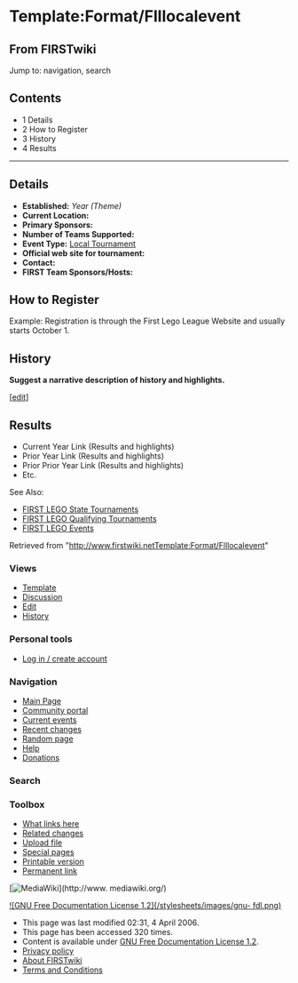 # Template:Format/Flllocalevent

## From FIRSTwiki

Jump to: navigation, search

## Contents

- 1 Details
- 2 How to Register
- 3 History
- 4 Results

--------------------------------------------------------------------------------

## Details

- **Established:** _Year (Theme)_
- **Current Location:** 
- **Primary Sponsors:**
- **Number of Teams Supported:**
- **Event Type:** [Local Tournament](FLL_Local_Tournament "FLL Local Tournament")
- **Official web site for tournament:**
- **Contact:**
- **FIRST Team Sponsors/Hosts:**

## How to Register

Example: Registration is through the First Lego League Website and usually starts October 1.

## History

**Suggest a narrative description of history and highlights.**

[[edit](/index.php?title=Template:Format/Flllocalevent&action=edit&section=4 "Edit section: Results")]

## Results

- Current Year Link (Results and highlights)
- Prior Year Link (Results and highlights)
- Prior Prior Year Link (Results and highlights)
- Etc.

See Also:

- [FIRST LEGO State Tournaments](Category:FLL_State_Tournaments "Category:FLL State Tournaments")
- [FIRST LEGO Qualifying Tournaments](Category:FLL_Qualifying_Tournaments "Category:FLL Qualifying Tournaments")
- [FIRST LEGO Events](Category:FLL_Events "Category:FLL Events")

Retrieved from "<http://www.firstwiki.netTemplate:Format/Flllocalevent>"

### Views

- [Template](Template:Format/Flllocalevent)
- [Discussion](/index.php?title=Template_talk:Format/Flllocalevent&action=edit)
- [Edit](/index.php?title=Template:Format/Flllocalevent&action=edit)
- [History](/index.php?title=Template:Format/Flllocalevent&action=history)

### Personal tools

- [Log in / create account](/index.php?title=Special:Userlogin&returnto=Template:Format/Flllocalevent)

[](Main_Page "Main Page")

### Navigation

- [Main Page](Main_Page)
- [Community portal](FIRSTwiki:Community_portal)
- [Current events](Current_events)
- [Recent changes](Special:Recentchanges)
- [Random page](Special:Random)
- [Help](Help:Contents)
- [Donations](FIRSTwiki:Site_support)

### Search

### Toolbox

- [What links here](Special:Whatlinkshere/Template:Format/Flllocalevent)
- [Related changes](Special:Recentchangeslinked/Template:Format/Flllocalevent)
- [Upload file](Special:Upload)
- [Special pages](Special:Specialpages)
- [Printable version](/index.php?title=Template:Format/Flllocalevent&printable=yes)
- [Permanent link](/index.php?title=Template:Format/Flllocalevent&oldid=45900)

[![MediaWiki](/skins/common/images/poweredby_mediawiki_88x31.png)](http://www.
mediawiki.org/)

[![GNU Free Documentation License 1.2](/stylesheets/images/gnu-
fdl.png)](http://www.gnu.org/copyleft/fdl.html)

- This page was last modified 02:31, 4 April 2006.
- This page has been accessed 320 times.
- Content is available under [GNU Free Documentation License 1.2](http://www.gnu.org/copyleft/fdl.html "http://www.gnu.org/copyleft/fdl.html").
- [Privacy policy](FIRSTwiki:Privacy_policy "FIRSTwiki:Privacy policy")
- [About FIRSTwiki](FIRSTwiki:About "FIRSTwiki:About")
- [Terms and Conditions](FIRSTwiki:Terms_and_conditions "FIRSTwiki:Terms and conditions")
